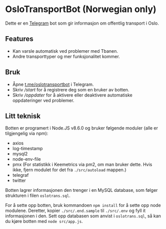 # OsloTransportBot (Norwegian only)

Dette er en [Telegram](https://telegram.org/) bot som gir informasjon om offentlig transport i Oslo.

## Features

* Kan varsle automatisk ved problemer med Tbanen.
* Andre transporttyper og mer funksjonalitet kommer.


## Bruk  

* Åpne [t.me/oslotransportbot](http://t.me/oslotransportbot) i Telegram.  
* Skriv _/start_ for å registrere deg som en bruker av botten.
* Skriv _/oppdater_ for å aktivere eller deaktivere automatiske oppdateringer ved problemer.


## Litt teknisk

Botten er programert i Node.JS v8.6.0 og bruker følgende moduler (alle er tilgjengelig via npm):
* axios
* log-timestamp
* mysql2
* node-env-file
* pmx (For statistikk i Keemetrics via pm2, om man bruker dette. Hvis ikke, fjern modulet for det fra `./src/autoload` mappen.)
* telegraf
* twitter

Botten lagrer informasjonen den trenger i en MySQL database, som følger strukturen i filen `oslotrans.sql`.

For å sette opp botten, bruk kommandoen `npm install` for å sette opp node modulene. Deretter, kopier `./src/.end.sample` til `./src/.env` og fyll it informasjonen i den. Sett opp databasen som anvist i `oslotrans.sql`, så kan du kjøre botten med `node src/app.js`.

